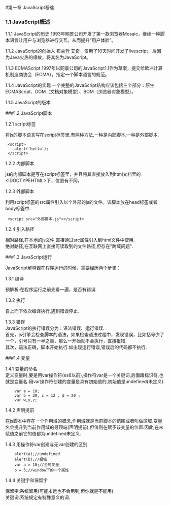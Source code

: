 #第一章  JavaScript基础

### 1.1  JavaScript概述

1.1.1  JavaScript的历史
1993年网景公司开发了第一款浏览器Mosaic，继续一种脚本语言让用户与浏览器进行交互。从而提升“用户体验”。

1.1.2  JavaScript的创始人
 布兰登  艾奇，仅用了10天时间开发了livescript，后因为Java火热的缘故，将其名为JavaScript。

1.1.3  ECMAScript
1997年以网景公司的JavaScript1.1作为草案，提交给欧洲计算机制造商协会（ECMA），指定一个脚本语言的规范。

1.1.4  JavaScript的实现 
一个完整的JavaScript结构应该包括三个部分：原生ECMAScript、DOM（文档对象模型）、BOM（浏览器对象模型）。

1.1.5  JavaScript的版本

###1.2  JavaScript脚本

1.2.1  script标签

将js的脚本语言写在script标签里,有两种方法,一种是内部脚本,一种是外部脚本.

     <script>
        alert('hello');
     </script>

1.2.2  内部脚本

js的内部脚本是写在script标签里，并且将其直接放入到html文档里的<!DOCTYPEHTML>下，位置有不同。

1.2.3  外部脚本

利用script标签的src属性引入以个外部的js的文件。该脚本放在head标签或者body标签中.

     <script src="外部脚本.js"></script>

1.2.4  引入路径  
 
相对路径,在本地的js文件,直接通过src属性引入到html文件中使用.   
绝对路径,在互联网上直接可读取到的文件路径,但存在"跨域问题".

###1.3  JavaScript运行

JavaScript解释器在程序运行的时候，需要经历两个步骤：

1.3.1  编译

预解析:在程序运行之前先看一遍，是否有错误.

1.3.2  执行

自上而下依次编译执行,遇到错误停止.

1.3.3  错误   
JavaScript的执行错误分为：语法错误、运行错误.   
首先，js引擎会检查脚本的语法，如果检查语法过程中，发现错误，比如括号少了一个，引号只有一半之类，那么一开始就不会执行，直接报错.   
其次，语法正确，脚本开始执行.如出现运行错误,错误后的代码都不执行.

###1.4  变量

1.4.1  变量的命名   
定义变量时,要是用var操作符(es6以前),操作符var是一个关键词,后面跟标识符,也就是变量名.用var操作符创建的变量是具有初始值的,初始值是undefined(未定义).

        var a = 10;
        var b = 20, c = 12 , d = 20 ;
        var w,y,z;


1.4.2  声明提前

在js脚本中存在一个作用域的概念,作用域就是当前脚本的范围或者叫做区域.变量名会提升到当前作用域的最顶端(声明提前),但值则在赋予该变量的位置.因此,在未赋值之前它的值都为undefined未定义.

1.4.3  用操作符var创建与无var创建的区别

        alert(a);//undefined
        alert(b);//报错
        var a = 10;//全局变量
        b = 5;//window下的一个属性

1.4.4  关键字和保留字

保留字:系统留用(可能永远也不会用到,但你就是不能用)   
关键词:系统规定有特殊意义的词.
        